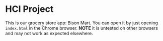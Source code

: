 # HCI Project

This is our grocery store app: Bison Mart.
You can open it by just opening `index.html`
in the Chrome browser. **NOTE** it is untested
on other browsers and may not work as expected
elsewhere.
